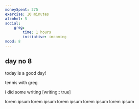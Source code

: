 ```yaml
---
moneySpent: 275
exercise: 10 minutes
alcohol: 5
social:
    greg: 
        time: 1 hours
        initiative: incoming
mood: 8
---
```

## day no 8
today is a good day!
 
tennis with greg

i did some writing [writing:: true]

lorem ipsum lorem ipsum lorem ipsum lorem ipsum lorem ipsum
